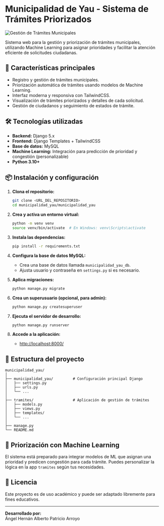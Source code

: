 # Municipalidad de Yau - Sistema de Trámites Priorizados

![Gestión de Trámites Municipales](https://images.unsplash.com/photo-1506744038136-46273834b3fb?auto=format&fit=crop&w=600&q=80)

<!-- Imagen representativa de gestión y atención ciudadana en una municipalidad -->

Sistema web para la gestión y priorización de trámites municipales, utilizando Machine Learning para asignar prioridades y facilitar la atención eficiente de solicitudes ciudadanas.

## 🚀 Características principales

- Registro y gestión de trámites municipales.
- Priorización automática de trámites usando modelos de Machine Learning.
- Interfaz moderna y responsiva con TailwindCSS.
- Visualización de trámites priorizados y detalles de cada solicitud.
- Gestión de ciudadanos y seguimiento de estados de trámite.

## 🛠️ Tecnologías utilizadas

- **Backend:** Django 5.x
- **Frontend:** Django Templates + TailwindCSS
- **Base de datos:** MySQL
- **Machine Learning:** Integración para predicción de prioridad y congestión (personalizable)
- **Python 3.10+**

## 📦 Instalación y configuración

1. **Clona el repositorio:**
   ```bash
   git clone <URL_DEL_REPOSITORIO>
   cd municipalidad_yau/municipalidad_yau
   ```

2. **Crea y activa un entorno virtual:**
   ```bash
   python -m venv venv
   source venv/bin/activate  # En Windows: venv\Scripts\activate
   ```

3. **Instala las dependencias:**
   ```bash
   pip install -r requirements.txt
   ```

4. **Configura la base de datos MySQL:**
   - Crea una base de datos llamada `municipalidad_yau_db`.
   - Ajusta usuario y contraseña en `settings.py` si es necesario.

5. **Aplica migraciones:**
   ```bash
   python manage.py migrate
   ```

6. **Crea un superusuario (opcional, para admin):**
   ```bash
   python manage.py createsuperuser
   ```

7. **Ejecuta el servidor de desarrollo:**
   ```bash
   python manage.py runserver
   ```

8. **Accede a la aplicación:**
   - [http://localhost:8000/](http://localhost:8000/)

## 📁 Estructura del proyecto

```
municipalidad_yau/
│
├── municipalidad_yau/         # Configuración principal Django
│   ├── settings.py
│   ├── urls.py
│   └── ...
│
├── tramites/                  # Aplicación de gestión de trámites
│   ├── models.py
│   ├── views.py
│   ├── templates/
│   └── ...
│
├── manage.py
└── README.md
```

## 🤖 Priorización con Machine Learning

El sistema está preparado para integrar modelos de ML que asignan una prioridad y predicen congestión para cada trámite. Puedes personalizar la lógica en la app `tramites` según tus necesidades.

## 📄 Licencia

Este proyecto es de uso académico y puede ser adaptado libremente para fines educativos.

---

**Desarrollado por:**  
Ángel Hernán Alberto Patricio Arroyo

